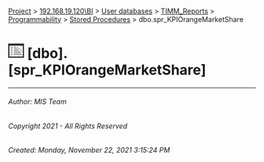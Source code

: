 #### 

[Project](../../../../../index.md) > [192.168.19.120\\BI](../../../../index.md) > [User databases](../../../index.md) > [TIMM_Reports](../../index.md) > [Programmability](../index.md) > [Stored Procedures](Stored_Procedures.md) > dbo.spr_KPIOrangeMarketShare

# ![Stored Procedures](../../../../../Images/StoredProcedure32.png) [dbo].[spr_KPIOrangeMarketShare]

---

###### Author:  MIS Team

###### Copyright 2021 - All Rights Reserved

###### Created: Monday, November 22, 2021 3:15:24 PM

